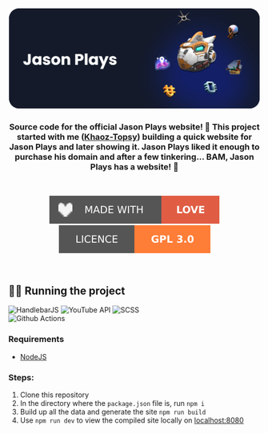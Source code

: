 <div align="center">
  
  ![header](./.github/images/github-banner.png)

  ### Source code for the official Jason Plays website! 🎉 This project started with me ([Khaoz-Topsy](https://github.com/Khaoz-Topsy)) building a quick website for Jason Plays and later showing it. Jason Plays liked it enough to purchase his domain and after a few tinkering... BAM, Jason Plays has a website! 🥳
  
  <br />
  
  ![madeWithLove](./.github/images/made-with-love.svg)
  [![licence](./.github/images/licence-badge.svg)](https://github.com/NMSCD/AtlasPass/blob/main/LICENCE.md)

</div>

<br />

## 🏃‍♂️ Running the project

![HandlebarJS](https://img.shields.io/badge/HandlebarJS-FF5722?style=for-the-badge&logo=handlebarsdotjs&logoColor=white)
![YouTube API](https://img.shields.io/badge/YouTube%20API-%23FF0000.svg?style=for-the-badge&logo=YouTube&logoColor=white)
![SCSS](https://img.shields.io/badge/SCSS-hotpink.svg?style=for-the-badge&logo=SASS&logoColor=white)<br/>
![Github Actions](https://img.shields.io/badge/Github%20Actions-2088FF?style=for-the-badge&logo=github%20actions&logoColor=white)
  
### Requirements
- [NodeJS](https://nodejs.org/en/download/)

### Steps:
1. Clone this repository
2. In the directory where the `package.json` file is, run `npm i`
3. Build up all the data and generate the site `npm run build`
4. Use `npm run dev` to view the compiled site locally on [localhost:8080](http://127.0.0.1:8080)

<br />

<!-- Links used in the page -->
